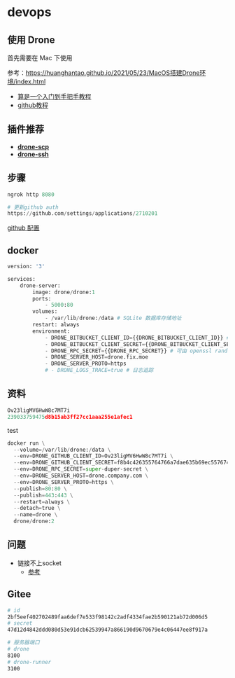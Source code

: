 # devops

## 使用 Drone

首先需要在 Mac 下使用

参考：https://huanghantao.github.io/2021/05/23/MacOS搭建Drone环境/index.html

- [算是一个入门到手把手教程](https://fix.moe/post/start-drone-ci)
- [github教程](https://dev.to/jimsheldon/run-your-own-drone-ci-4335)

## 插件推荐

- [**drone-scp**](https://github.com/appleboy/drone-scp)
- [**drone-ssh**](https://github.com/appleboy/drone-ssh)

## 步骤

```python
ngrok http 8080

# 更新github auth
https://github.com/settings/applications/2710201
```

[github 配置](https://github.com/settings/applications/2710201)

## docker

```python
version: '3'

services:
    drone-server:
        image: drone/drone:1
        ports:
            - 5000:80
        volumes:
            - /var/lib/drone:/data # SQLite 数据库存储地址
        restart: always
        environment:
            - DRONE_BITBUCKET_CLIENT_ID={{DRONE_BITBUCKET_CLIENT_ID}} # 刚才获取的 Key
            - DRONE_BITBUCKET_CLIENT_SECRET={{DRONE_BITBUCKET_CLIENT_SECRET}} # 刚才获取的 Secret
            - DRONE_RPC_SECRET={{DRONE_RPC_SECRET}} # 可由 openssl rand -hex 16 命令生成
            - DRONE_SERVER_HOST=drone.fix.moe
            - DRONE_SERVER_PROTO=https
            # - DRONE_LOGS_TRACE=true # 日志追踪
```

## 资料

```python
Ov23ligMV6HwW8c7MT7i
239033759475d8b15ab3ff27cc1aaa255e1afec1
```

test

```python
docker run \
  --volume=/var/lib/drone:/data \
  --env=DRONE_GITHUB_CLIENT_ID=Ov23ligMV6HwW8c7MT7i \
  --env=DRONE_GITHUB_CLIENT_SECRET=f8b4c426355764766a7dae635b69ec5576749df5 \
  --env=DRONE_RPC_SECRET=super-duper-secret \
  --env=DRONE_SERVER_HOST=drone.company.com \
  --env=DRONE_SERVER_PROTO=https \
  --publish=80:80 \
  --publish=443:443 \
  --restart=always \
  --detach=true \
  --name=drone \
  drone/drone:2
```

## 问题

- 链接不上socket
    - [参考](https://weinan.io/2023/09/15/docker-macos.html)

## Gitee

```bash
# id
2bf5eef402702489faa6def7e533f98142c2adf4334fae2b590121ab72d006d5
# secret
47d12d4842ddd080d53e91dcb62539947a866190d9670679e4c06447ee8f917a

# 服务器端口
# drone
8100
# drone-runner
3100
```